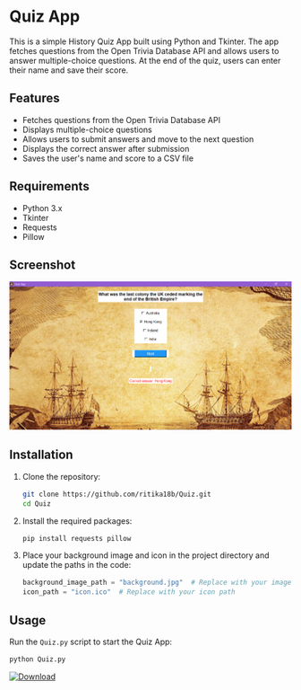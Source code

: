 # Quiz App

This is a simple History Quiz App built using Python and Tkinter. The app fetches questions from the Open Trivia Database API and allows users to answer multiple-choice questions. At the end of the quiz, users can enter their name and save their score.

## Features

- Fetches questions from the Open Trivia Database API
- Displays multiple-choice questions
- Allows users to submit answers and move to the next question
- Displays the correct answer after submission
- Saves the user's name and score to a CSV file

## Requirements

- Python 3.x
- Tkinter
- Requests
- Pillow


## Screenshot
![History quiz App](image.png)  

## Installation

1. Clone the repository:

    ```sh
    git clone https://github.com/ritika18b/Quiz.git
    cd Quiz
    ```

2. Install the required packages:

    ```sh
    pip install requests pillow
    ```

3. Place your background image and icon in the project directory and update the paths in the code:

    ```python
    background_image_path = "background.jpg"  # Replace with your image path
    icon_path = "icon.ico"  # Replace with your icon path
    ```

## Usage

Run the `Quiz.py` script to start the Quiz App:

```sh
python Quiz.py
```

[![Download](https://img.shields.io/badge/Download-Repository-blue.svg)](https://github.com/ritika18b/Quiz/archive/refs/heads/main.zip)


